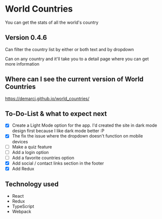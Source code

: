 # World Countries

You can get the stats of all the world's country

## Version 0.4.6

Can filter the country list by either or both text and by dropdown

Can on any country and it'll take you to a detail page where you can get more information

## Where can I see the current version of World Countries

https://demarcj.github.io/world_countries/

## To-Do-List & what to expect next
- [x] Create a Light Mode option for the app. I'd created the site in dark mode design first because I like dark mode better :P 
- [x] The fix the issue where the dropdown doesn't function on mobile devices
- [ ] Make a quiz feature
- [ ] Add a login option
- [ ] Add a favorite countries option
- [x] Add social / contact links section in the footer
- [x] Add Redux

## Technology used
* React
* Redux
* TypeScript
* Webpack
